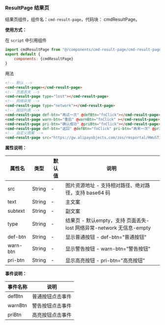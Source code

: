 ### ResultPage 结果页

结果页组件，组件名：``cmd-result-page``，代码块： cmdResultPage。

**使用方式：**

在 ``script`` 中引用组件 

```javascript
import cmdResultPage from "@/components/cmd-result-page/cmd-result-page.vue"
export default {
    components: {cmdResultPage}
}
```

用法

```html
<!-- 默认 -->
<cmd-result-page></cmd-result-page>
<!-- 页面丢失 -->
<cmd-result-page type="lost"></cmd-result-page>
<!-- 网络异常 -->
<cmd-result-page type="network"></cmd-result-page>
<!-- 按钮列表 -->
<cmd-result-page def-btn="再试一次" @defBtn="fnClick"></cmd-result-page>
<cmd-result-page warn-btn="重启" @warnBtn="fnClick" ></cmd-result-page>
<cmd-result-page pri-btn="确认成功" @priBtn="fnClick"></cmd-result-page>
<cmd-result-page def-btn="返回" @defBtn="fnClick" pri-btn="再来一次" @priBtn="fnClick" warn-btn="终止" @warnBtn="fnClick"></cmd-result-page>
<!-- 自定义图案 -->
<cmd-result-page src="https://gw.alipayobjects.com/zos/rmsportal/HWuSTipkjJRfTWekgTUG.svg" text="等待处理" subtext="已提交申请，等待银行处理"></cmd-result-page>
```
 
**属性说明：**

|属性名		|类型		|默认值	|说明																																	|
|---			|----		|---		|---																																	|
|src			|String	|-			|图片资源地址 - 支持相对路径、绝对路径，支持 base64 码								|
|text			|String	|-			|主文案																																|
|subtext	|String	|-			|副文案																																|
|type			|String	|-			|结果页 - 默认empty，支持 页面丢失-lost 网络异常-network 无信息-empty	|
|def-btn	|String	|-			|显示普通按钮 - def-btn="普通按钮"																		|
|warn-btn	|String	|-			|显示警告按钮 - warn-btn="警告按钮"																		|
|pri-btn	|String	|-			|显示高亮按钮 - pri-btn="高亮按钮"																		|

**事件说明：**

|事件名称	|说明							|
|---			|---							|
|defBtn		|普通按钮点击事件	|
|warnBtn	|警告按钮点击事件	|
|priBtn		|高亮按钮点击事件	|